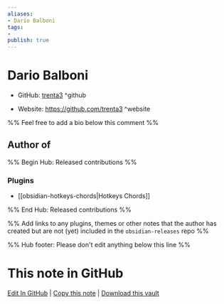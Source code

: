 ```yaml
---
aliases:
- Dario Balboni
tags:
- 
publish: true
---
```


# Dario Balboni

- GitHub: [trenta3](https://github.com/trenta3/) ^github
<!-- - Discord: `@` ^discord-->
- Website: <https://github.com/trenta3> ^website
<!-- - [[Publish sites|Publish site]]: ^publish-->

%% Feel free to add a bio below this comment %%


## Author of

%% Begin Hub: Released contributions %%
### Plugins
- [[obsidian-hotkeys-chords|Hotkeys Chords]]

%% End Hub: Released contributions %%

%% Add links to any plugins, themes or other notes that the author has created but are not (yet) included in the `obsidian-releases` repo %%

<!--
### Unlisted plugins
-->

<!--
### Others
-->

<!--
## Sponsor this author

- [[GitHub sponsors]]: [Sponsor @trenta3 on GitHub Sponsors](https://github.com/sponsors/trenta3) ^github-sponsor
- [[Buy me a coffee]]: ^buy-me-a-coffee
- [[PayPal]]: ^paypal
- [[Patreon]]: ^patreon

-->

<!--
## Follow this author
-->

<!-- - [[YouTube Channels|On YouTube]]: <https://> ^youtube-->
<!-- - Twitter: <https://> ^twitter-->
<!-- - ... -->

%% Hub footer: Please don't edit anything below this line %%

# This note in GitHub

<span class="git-footer">[Edit In GitHub](https://github.dev/obsidian-community/obsidian-hub/blob/main/01%20-%20Community/People/trenta3.md "git-hub-edit-note") | [Copy this note](https://raw.githubusercontent.com/obsidian-community/obsidian-hub/main/01%20-%20Community/People/trenta3.md "git-hub-copy-note") | [Download this vault](https://github.com/obsidian-community/obsidian-hub/archive/refs/heads/main.zip "git-hub-download-vault") </span>
